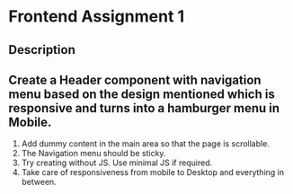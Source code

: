 # Frontend Assignment 1
## Description
## Create a Header component with navigation menu based on the design mentioned which is responsive and turns into a hamburger menu in Mobile.
1. Add dummy content in the main area so that the page is scrollable.
2. The Navigation menu should be sticky.
3. Try creating without JS. Use minimal JS if required.
4. Take care of responsiveness from mobile to Desktop and everything in between.

